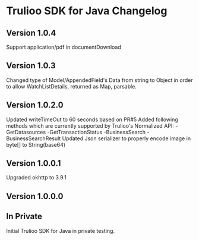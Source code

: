 # Trulioo SDK for Java Changelog

## Version 1.0.4

Support application/pdf in documentDownload

## Version 1.0.3

Changed type of Model/AppendedField's Data from string to Object in order to allow WatchListDetails, returned as Map, parsable.

## Version 1.0.2.0

Updated writeTimeOut to 60 seconds based on PR#5
Added following methods which are currently supported by Trulioo's Normalized API:
    -GetDatasources
    -GetTransactionStatus
    -BusinessSearch
    -BusinessSearchResult
Updated Json serializer to properly encode image in byte[] to String(base64)

## Version 1.0.0.1

Upgraded okhttp to 3.9.1

## Version 1.0.0.0

## In Private 

Initial Trulioo SDK for Java in private testing.

